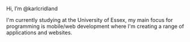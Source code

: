 Hi, I’m @karlcridland

I'm currently studying at the University of Essex, my main focus for programming is mobile/web development where I'm creating a range of applications and websites.


<!---
karlcridland/karlcridland is a ✨ special ✨ repository because its `README.md` (this file) appears on your GitHub profile.
You can click the Preview link to take a look at your changes.
--->
